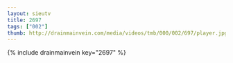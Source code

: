```yaml
--- 
layout: sieutv
title: 2697
tags: ["002"]
thumb: http://drainmainvein.com/media/videos/tmb/000/002/697/player.jpg
---
```

{% include drainmainvein key="2697" %} 
